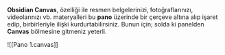 **Obsidian Canvas**, özelliği ile resmen belgelerinizi, fotoğraflarınızı, videolarınızı vb. materyalleri bu **pano** üzerinde bir çerçeve altına alıp işaret edip, birbirleriyle ilişki kurdurtabilirsiniz. Bunun için; solda ki panelden **Canvas** bölmesine gitmeniz yeterli.

![[Pano 1.canvas]]